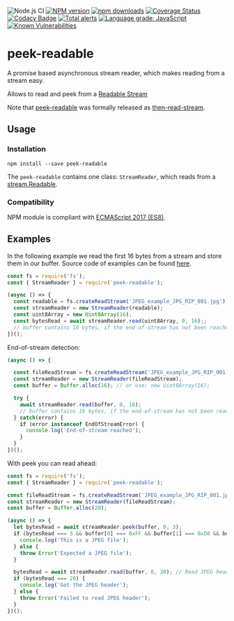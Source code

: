 ![Node.js CI](https://github.com/Borewit/peek-readable/workflows/Node.js%20CI/badge.svg)
[![NPM version](https://badge.fury.io/js/peek-readable.svg)](https://npmjs.org/package/peek-readable)
[![npm downloads](http://img.shields.io/npm/dm/peek-readable.svg)](https://npmcharts.com/compare/peek-readable?start=600&interval=30)
[![Coverage Status](https://coveralls.io/repos/github/Borewit/peek-readable/badge.svg?branch=master)](https://coveralls.io/github/Borewit/peek-readable?branch=master)
[![Codacy Badge](https://api.codacy.com/project/badge/Grade/8a89b90858734a6da07570eaf2e89849)](https://www.codacy.com/app/Borewit/peek-readable?utm_source=github.com&amp;utm_medium=referral&amp;utm_content=Borewit/peek-readable&amp;utm_campaign=Badge_Grade)
[![Total alerts](https://img.shields.io/lgtm/alerts/g/Borewit/peek-readable.svg?logo=lgtm&logoWidth=18)](https://lgtm.com/projects/g/Borewit/peek-readable/alerts/)
[![Language grade: JavaScript](https://img.shields.io/lgtm/grade/javascript/g/Borewit/peek-readable.svg?logo=lgtm&logoWidth=18)](https://lgtm.com/projects/g/Borewit/peek-readable/context:javascript)
[![Known Vulnerabilities](https://snyk.io/test/github/Borewit/peek-readable/badge.svg?targetFile=package.json)](https://snyk.io/test/github/Borewit/peek-readable?targetFile=package.json)

# peek-readable

A promise based asynchronous stream reader, which makes reading from a stream easy.

Allows to read and peek from a [Readable Stream](https://nodejs.org/api/stream.html#stream_readable_streams) 

Note that [peek-readable](https://github.com/Borewit/peek-readable) was formally released as [then-read-stream](https://github.com/Borewit/peek-readable).

## Usage

### Installation

```shell script
npm install --save peek-readable
```

The `peek-readable` contains one class: `StreamReader`, which reads from a [stream.Readable](https://nodejs.org/api/stream.html#stream_class_stream_readable).

### Compatibility

NPM module is compliant with [ECMAScript 2017 (ES8)](https://en.wikipedia.org/wiki/ECMAScript#8th_Edition_-_ECMAScript_2017).

## Examples

In the following example we read the first 16 bytes from a stream and store them in our buffer.
Source code of examples can be found [here](test/examples.ts).

```js
const fs = require('fs');
const { StreamReader } = require('peek-readable');

(async () => {
  const readable = fs.createReadStream('JPEG_example_JPG_RIP_001.jpg');
  const streamReader = new StreamReader(readable);
  const uint8Array = new Uint8Array(16);
  const bytesRead = await streamReader.read(uint8Array, 0, 16);;
  // buffer contains 16 bytes, if the end-of-stream has not been reached
})();
```

End-of-stream detection:
```js
(async () => {

  const fileReadStream = fs.createReadStream('JPEG_example_JPG_RIP_001.jpg');
  const streamReader = new StreamReader(fileReadStream);
  const buffer = Buffer.alloc(16); // or use: new Uint8Array(16);

  try {
    await streamReader.read(buffer, 0, 16);
    // buffer contains 16 bytes, if the end-of-stream has not been reached
  } catch(error) {
    if (error instanceof EndOfStreamError) {
      console.log('End-of-stream reached');
    }
  }
})();
```

With peek you can read ahead:
```js
const fs = require('fs');
const { StreamReader } = require('peek-readable');

const fileReadStream = fs.createReadStream('JPEG_example_JPG_RIP_001.jpg');
const streamReader = new StreamReader(fileReadStream);
const buffer = Buffer.alloc(20);

(async () => {
  let bytesRead = await streamReader.peek(buffer, 0, 3);
  if (bytesRead === 3 && buffer[0] === 0xFF && buffer[1] === 0xD8 && buffer[2] === 0xFF) {
    console.log('This is a JPEG file');
  } else {
    throw Error('Expected a JPEG file');
  }

  bytesRead = await streamReader.read(buffer, 0, 20); // Read JPEG header
  if (bytesRead === 20) {
    console.log('Got the JPEG header');
  } else {
    throw Error('Failed to read JPEG header');
  }
})();
```
